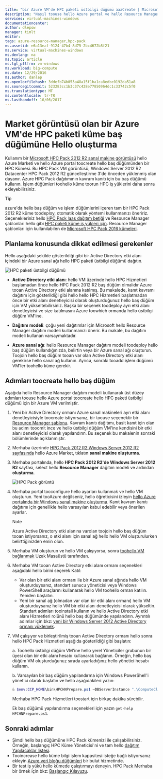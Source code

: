 ```yaml
---
title: "bir Azure VM'de HPC paketi üstbilgi düğümü aaaCreate | Microsoft Docs"
description: "Nasıl toouse hello Azure portal ve hello Resource Manager dağıtım modeli toocreate bir Azure VM Microsoft HPC Pack 2012 R2 baş düğümünde öğrenin."
services: virtual-machines-windows
documentationcenter: 
author: dlepow
manager: timlt
editor: 
tags: azure-resource-manager,hpc-pack
ms.assetid: e6a13eaf-9124-47b4-8d75-2bc4672b8f21
ms.service: virtual-machines-windows
ms.devlang: na
ms.topic: article
ms.tgt_pltfrm: vm-windows
ms.workload: big-compute
ms.date: 12/29/2016
ms.author: danlep
ms.openlocfilehash: 3ddefb74b053a48a15f1ba1ca8edbc0192da51a8
ms.sourcegitcommit: 523283cc1b3c37c428e77850964dc1c33742c5f0
ms.translationtype: MT
ms.contentlocale: tr-TR
ms.lasthandoff: 10/06/2017
---
```

# <a name="create-hello-head-node-of-an-hpc-pack-cluster-in-an-azure-vm-with-a-marketplace-image"></a>Market görüntüsü olan bir Azure VM'de HPC paketi küme baş düğümüne Hello oluşturma
Kullanım bir [Microsoft HPC Pack 2012 R2 sanal makine görüntüsü](https://azure.microsoft.com/marketplace/partners/microsoft/hpcpack2012r2onwindowsserver2012r2/) hello Azure Marketi ve hello Azure portal toocreate hello baş düğümünden bir HPC Kümesi. Bu HPC Pack VM görüntüsü, Windows Server 2012 R2 Datacenter HPC Pack 2012 R2 güncelleştirme 3'de önceden yüklenmiş olan dayanır. Azure HPC Pack dağıtımının kavram kanıtı için bu baş düğümü kullanın. İşlem düğümleri toohello küme toorun HPC iş yüklerini daha sonra ekleyebilirsiniz.

> [!TIP]
> azure'da hello baş düğüm ve işlem düğümlerini içeren tam bir HPC Pack 2012 R2 küme toodeploy, otomatik olarak yöntemi kullanmanızı öneririz. Seçenekleriniz hello [HPC Pack Iaas dağıtım betiği](classic/hpcpack-cluster-powershell-script.md?toc=%2fazure%2fvirtual-machines%2fwindows%2fclassic%2ftoc.json) ve Resource Manager şablonları hello gibi [HPC paketi küme iş yükleri için](https://azure.microsoft.com/marketplace/partners/microsofthpc/newclusterwindowscn/). Resource Manager şablonları için kullanılabilen de [Microsoft HPC Pack 2016 kümeleri](https://github.com/MsHpcPack/HPCPack2016/tree/master/newcluster-templates). 
> 
> 

## <a name="planning-considerations"></a>Planlama konusunda dikkat edilmesi gerekenler
Hello aşağıdaki şekilde gösterildiği gibi bir Active Directory etki alanı içindeki bir Azure sanal ağı hello HPC paketi üstbilgi düğümü dağıtın.

![HPC paketi üstbilgi düğümü][headnode]

* **Active Directory etki alanı**: hello VM üzerinde hello HPC Hizmetleri başlamadan önce hello HPC Pack 2012 R2 baş düğüm olmalıdır Azure tooan Active Directory etki alanına katılmış. Bu makalede, kanıt kavramı dağıtım için gösterildiği gibi hello hello HPC Hizmetleri başlatmadan önce bir etki alanı denetleyicisi olarak oluşturduğunuz hello baş düğüm için VM yükseltebilirsiniz. Başka bir seçenek toodeploy ayrı etki alanı denetleyicisi ve size katılmasını Azure toowhich ormanda hello üstbilgi düğüm VM'ine.

* **Dağıtım modeli**: çoğu yeni dağıtımlar için Microsoft hello Resource Manager dağıtım modeli kullanmanızı önerir. Bu makale, bu dağıtım modeli kullanan varsaymaktadır.

* **Azure sanal ağı**: hello Resource Manager dağıtım modeli toodeploy hello baş düğüm kullandığınızda, belirtin veya bir Azure sanal ağı oluşturun. Toojoin hello baş düğüm tooan var olan Active Directory etki alanı gerekirse hello sanal ağ kullanın. Ayrıca, sonraki tooadd işlem düğümü VM'ler toohello küme gerekir.

## <a name="steps-toocreate-hello-head-node"></a>Adımları toocreate hello baş düğüm
Aşağıda hello Resource Manager dağıtım modeli kullanarak üst düzey adımları toouse hello Azure portal toocreate hello HPC paketi üstbilgi düğümü için bir Azure VM verilmiştir. 

1. Yeni bir Active Directory ormanı Azure sanal makineleri ayrı etki alanı denetleyicisiyle toocreate istiyorsanız, bir toouse seçenektir bir [Resource Manager şablonu](https://github.com/Azure/azure-quickstart-templates/tree/master/active-directory-new-domain-ha-2-dc). Kavram kanıtı dağıtımı, basit kanıt için olan bu adımı tooomit ince ve hello üstbilgi düğüm VM'ine kendisini bir etki alanı denetleyicisi olarak yapılandırın. Bu seçenek bu makalenin sonraki bölümlerinde açıklanmıştır.
2. Merhaba üzerinde [HPC Pack 2012 R2 Windows Server 2012 R2 sayfasında](https://azure.microsoft.com/marketplace/partners/microsoft/hpcpack2012r2onwindowsserver2012r2/) hello Azure Market, tıklatın **sanal makine oluşturma**. 
3. Merhaba portalında, hello **HPC Pack 2012 R2'de Windows Server 2012 R2** sayfası, select hello **Resource Manager** dağıtım modeli ve ardından **oluşturma**.
   
    ![HPC Pack görüntü][marketplace]
4. Merhaba portal tooconfigure hello ayarları kullanmak ve hello VM oluşturun. Yeni tooAzure değilseniz, hello öğreticisini izleyin [hello Azure portalında bir Windows sanal makine oluşturma](../virtual-machines-windows-hero-tutorial.md?toc=%2fazure%2fvirtual-machines%2fwindows%2ftoc.json). Kanıt kavram kanıtı dağıtımı için genellikle hello varsayılan kabul edebilir veya önerilen ayarlar.
   
   > [!NOTE]
   > Azure Active Directory etki alanına varolan toojoin hello baş düğüm tooan istiyorsanız, o etki alanı için sanal ağ hello hello VM oluşturulurken belirttiğinizden emin olun.
   > 
   > 
5. Merhaba VM oluşturun ve hello VM çalışıyorsa, sonra [toohello VM bağlanmak](connect-logon.md?toc=%2fazure%2fvirtual-machines%2fwindows%2ftoc.json) Uzak Masaüstü tarafından. 
6. Merhaba VM tooan Active Directory etki alanı ormanı seçenekleri aşağıdaki hello birini seçerek Katıl:
   
   * Var olan bir etki alanı ormanı ile bir Azure sanal ağında hello VM oluşturduysanız, standart sunucu yöneticisi veya Windows PowerShell araçlarını kullanarak hello VM toohello orman katılın. Yeniden başlatın.
   * Yeni bir sanal ağ (olmadan var olan bir etki alanı ormanı) hello VM oluşturduysanız hello VM bir etki alanı denetleyicisi olarak yükseltin. Standart adımları tooinstall kullanın ve hello Active Directory etki alanı Hizmetleri rolünü hello baş düğümünde yapılandırın. Ayrıntılı adımlar için bkz: [yeni bir Windows Server 2012 Active Directory ormanı yüklemek](https://technet.microsoft.com/library/jj574166.aspx).
7. VM çalışıyor ve birleştirilmiş tooan Active Directory ormanı hello sonra hello HPC Pack Hizmetleri aşağıda gösterildiği gibi başlatın:
   
    a. Toohello üstbilgi düğüm VM'ine hello yerel Yöneticiler grubunun bir üyesi olan bir etki alanı hesabı kullanarak bağlanın. Örneğin, hello baş düğüm VM oluşturduğunuz sırada ayarladığınız hello yönetici hesabı kullanın.
   
    b. Varsayılan bir baş düğüm yapılandırma için Windows PowerShell'i yönetici olarak başlatın ve hello aşağıdakileri yazın:
   
    ```PowerShell
    & $env:CCP_HOME\bin\HPCHNPrepare.ps1 –DBServerInstance ".\ComputeCluster"
    ```
   
    Merhaba HPC Pack Hizmetleri toostart için birkaç dakika sürebilir.
   
    Ek baş düğümü yapılandırma seçenekleri için yazın `get-help HPCHNPrepare.ps1`.

## <a name="next-steps"></a>Sonraki adımlar
* Şimdi hello baş düğümüne HPC Pack kümenizi ile çalışabilirsiniz. Örneğin, başlangıç HPC Küme Yöneticisi'ni ve tam hello [dağıtım Yapılacaklar listesi](https://technet.microsoft.com/library/jj884141.aspx).
* Tooincrease hello küme bilgi işlem kapasitesi isteğe bağlı istiyorsanız ekleyin [Azure veri bloğu düğümleri](classic/hpcpack-cluster-node-burst.md?toc=%2fazure%2fvirtual-machines%2fwindows%2fclassic%2ftoc.json) bir bulut hizmetinde. 
* Bir test iş yükü hello kümede çalıştırmayı deneyin. HPC Pack Merhaba bir örnek için bkz: [Başlangıç Kılavuzu](https://technet.microsoft.com/library/jj884144).

<!--Image references-->
[headnode]: ./media/hpcpack-cluster-headnode/headnode.png
[marketplace]: ./media/hpcpack-cluster-headnode/marketplace.png
